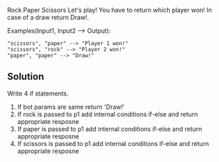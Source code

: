 Rock Paper Scissors
Let's play! You have to return which player won! In case of a draw return Draw!.

Examples(Input1, Input2 --> Output):
```
"scissors", "paper" --> "Player 1 won!"
"scissors", "rock" --> "Player 2 won!"
"paper", "paper" --> "Draw!"
```

## Solution
Write 4 if statements.
1. If bot params are same return 'Draw!'
2. If rock is passed to p1 add internal conditions if-else and return appropriate resposne
3. If paper is passed to p1 add internal conditions if-else and return appropriate resposne
4. If scissors is passed to p1 add internal conditions if-else and return appropriate resposne